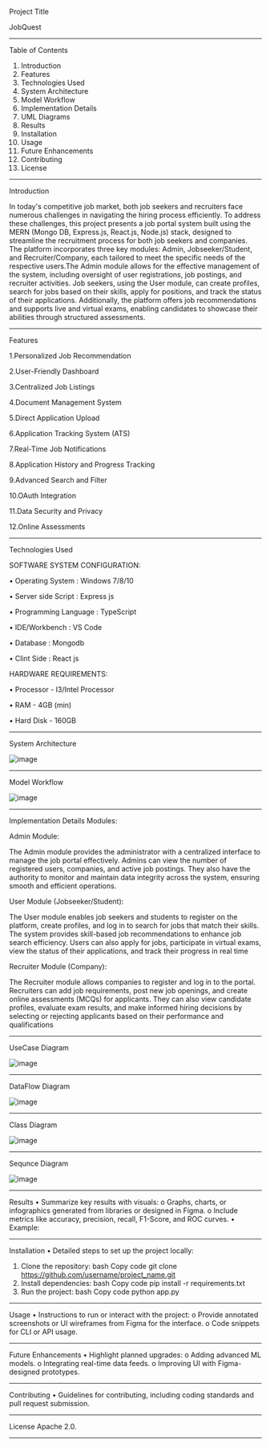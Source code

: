 Project Title

JobQuest
_______________________________________
Table of Contents
1.	Introduction
2.	Features
3.	Technologies Used
5.	System Architecture
6.	Model Workflow
7.	Implementation Details
8.	UML Diagrams
9.	Results
10.	Installation
11.	Usage
12.	Future Enhancements
13.	Contributing
14.	License
________________________________________
Introduction

In today's competitive job market, both job seekers and recruiters face numerous challenges in navigating the hiring process efficiently. To address these challenges, this project presents a job portal system built using the MERN (Mongo DB, Express.js, React.js, Node.js) stack, designed to streamline the recruitment process for both job seekers and companies. The platform incorporates three key modules: Admin, Jobseeker/Student, and Recruiter/Company, each tailored to meet the specific needs of the respective users.The Admin module allows for the effective management of the system, including oversight of user registrations, job postings, and recruiter activities. Job seekers, using the User module, can create profiles, search for jobs based on their skills, apply for positions, and track the status of their applications. Additionally, the platform offers job recommendations and supports live and virtual exams, enabling candidates to showcase their abilities through structured assessments.


________________________________________
Features

1.Personalized Job Recommendation

2.User-Friendly Dashboard

3.Centralized Job Listings

4.Document Management System

5.Direct Application Upload

6.Application Tracking System (ATS)

7.Real-Time Job Notifications

8.Application History and Progress Tracking

9.Advanced Search and Filter

10.OAuth Integration

11.Data Security and Privacy

12.Online Assessments
________________________________________
Technologies Used

SOFTWARE SYSTEM CONFIGURATION:

•	Operating System		:  Windows 7/8/10

•	Server side Script		:  Express js

•	Programming Language	:  TypeScript

•	IDE/Workbench		    :  VS Code

•	Database			    :  Mongodb

•	Clint Side              :  React js


HARDWARE REQUIREMENTS:

•	Processor            	 -    I3/Intel Processor

•	RAM                      -    4GB (min)

•	Hard Disk                -   160GB


________________________________________
System Architecture


![image](https://github.com/user-attachments/assets/486509ca-a329-428e-b565-2181c277415a)



_________________________________________
Model Workflow

![image](https://github.com/user-attachments/assets/e1de3109-6ce3-4321-a946-9b790efc288c)



________________________________________
Implementation Details
Modules:

Admin Module: 

The Admin module provides the administrator with a centralized interface to manage the job portal effectively. Admins can view the number of registered users, companies, and active job postings. They also have the authority to monitor and maintain data integrity across the system, ensuring smooth and efficient operations.

User Module (Jobseeker/Student):

The User module enables job seekers and students to register on the platform, create profiles, and log in to search for jobs that match their skills. The system provides skill-based job recommendations to enhance job search efficiency. Users can also apply for jobs, participate in virtual exams, view the status of their applications, and track their progress in real time

Recruiter Module (Company): 

The Recruiter module allows companies to register and log in to the portal. Recruiters can add job requirements, post new job openings, and create online assessments (MCQs) for applicants. They can also view candidate profiles, evaluate exam results, and make informed hiring decisions by selecting or rejecting applicants based on their performance and qualifications


_______________________________________
UseCase Diagram


![image](https://github.com/user-attachments/assets/6b7c80f4-4c45-4982-9411-4abdf65867b7)


________________________________________
DataFlow Diagram


![image](https://github.com/user-attachments/assets/8bb8b91b-4275-46ad-ba91-a9188b6c83ad)


________________________________________
Class Diagram

![image](https://github.com/user-attachments/assets/1dee54e8-6d89-4a1c-82d4-4a986345ea0b)


_______________________________________
Sequnce Diagram

![image](https://github.com/user-attachments/assets/6aa98cbd-0ea5-46c0-8e86-70a5251c18a7)


________________________________________
Results
•	Summarize key results with visuals:
o	Graphs, charts, or infographics generated from libraries or designed in Figma.
o	Include metrics like accuracy, precision, recall, F1-Score, and ROC curves.
•	Example:
________________________________________
Installation
•	Detailed steps to set up the project locally:
1.	Clone the repository:
bash
Copy code
git clone https://github.com/username/project_name.git  
2.	Install dependencies:
bash
Copy code
pip install -r requirements.txt  
3.	Run the project:
bash
Copy code
python app.py  
________________________________________
Usage
•	Instructions to run or interact with the project:
o	Provide annotated screenshots or UI wireframes from Figma for the interface.
o	Code snippets for CLI or API usage.
________________________________________
Future Enhancements
•	Highlight planned upgrades:
o	Adding advanced ML models.
o	Integrating real-time data feeds.
o	Improving UI with Figma-designed prototypes.
________________________________________
Contributing
•	Guidelines for contributing, including coding standards and pull request submission.
________________________________________
License
Apache 2.0.
________________________________________



